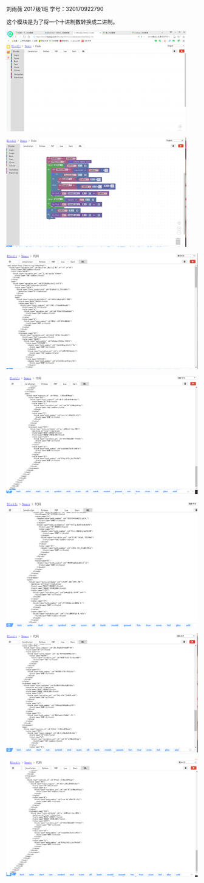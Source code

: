 刘雨薇 2017级1班 学号：320170922790

这个模块是为了将一个十进制数转换成二进制。

![](/assets/import.png1)

![](/assets/import.png2)

![](/assets/import.png3)

![](/assets/import.png4)

![](/assets/import.png5)

![](/assets/import.png6)

![](/assets/import.png7)


